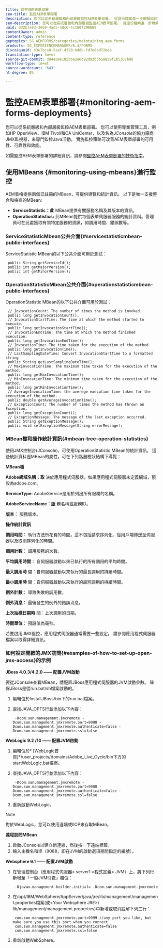 ```yaml
---
title: 監控AEM表單部署
seo-title: 監控AEM表單部署
description: 您可以從系統層級和內部層級監控AEM表單部署。 從這份檔案進一步瞭解如何監控AEM表單部署。
seo-description: 您可以從系統層級和內部層級監控AEM表單部署。 從這份檔案進一步瞭解如何監控AEM表單部署。
uuid: 032b7a93-3069-4ad5-a8c6-4c160f290669
contentOwner: admin
content-type: reference
geptopics: SG_AEMFORMS/categories/maintaining_aem_forms
products: SG_EXPERIENCEMANAGER/6.4/FORMS
discoiquuid: b3e7bca0-5aaf-4f28-bddb-fd7e8ed72ee8
translation-type: tm+mt
source-git-commit: d04e08e105bba2e6c92d93bcb58839f1b5307bd8
workflow-type: tm+mt
source-wordcount: '643'
ht-degree: 0%

---
```



# 監控AEM表單部署{#monitoring-aem-forms-deployments}

您可以從系統層級和內部層級監控AEM表單部署。 您可以使用專業管理工具，例如HP OpenView、IBM Tivoli和CA UniCenter，以及名為&#x200B;*JConsole*&#x200B;的協力廠商JMX監視器，來專門監控Java活動。 實施監控策略可改善AEM表單部署的可用性、可靠性和效能。

如需監控AEM表單部署的詳細資訊，請參閱[監控AEM表單部署的技術指南](https://www.adobe.com/devnet/livecycle/pdfs/lc_monitoring_wp_ue.pdf)。

## 使用MBeans {#monitoring-using-mbeans}進行監控

AEM表格提供兩個已註冊的MBean，可提供導覽和統計資訊。 以下是唯一支援整合和檢查的MBean:

* **ServiceStatistic：此** MBean提供有關服務名稱及其版本的資訊。
* **OperationStatistics:** 此MBean提供每個表單伺服器服務的統計資料。管理員可在此處獲取有關特定服務的資訊，如調用時間、錯誤數等。

### ServiceStatisticMbean公共介面{#servicestatisticmbean-public-interfaces}

ServiceStatistic MBean的以下公共介面可用於測試：

```as3
 public String getServiceId();  
 public int getMajorVersion();  
 public int getMinorVersion();
```

### OperationStatisticMbean公共介面{#operationstatisticmbean-public-interfaces}

OperationStatistic MBean的以下公共介面可用於測試：

```as3
 // InvocationCount: The number of times the method is invoked.  
 public long getInvocationCount();  
 // InvocationStartTime: The time at which the method started to execute.  
 public long getInvocationStartTime();  
 // InvocationEndTime: The time at which the method finished execution.  
 public long getInvocationEndTime();  
 // InvocationTime: The time taken for the execution of the method.  
 public long getInvocationTime();  
 // LastSamplingDateTime: Convert InvocationStartTime to a formatted string  
 public String getLastSamplingDateTime();  
 // MaxInvocationTime: The maximum time taken for the execution of the method.  
 public long getMaxInvocationTime();  
 // MinInvocationTime: The minimum time taken for the execution of the method.  
 public long getMinInvocationTime();  
 // AverageInvocationTime: the averege execution time taken for the execution of the method.  
 public double getAverageInvocationTime();  
 // ExceptionCount: The number of times the method has thrown an Exception.  
 public long getExceptionCount();  
 // ExceptionMessage: The message of the last exception occurred.  
 public String getExeptionMessage();  
 public void setExceptionMessage(String errorMessage);
```

### MBean樹和操作統計資訊{#mbean-tree-operation-statistics}

使用JMX控制台(JConsole)，可使用OperationStatistic MBean的統計資訊。 這些統計資料是MBean的屬性，可在下列階層樹狀結構下導覽：

**MBean樹**

**Adobe網域名稱：取** 決於應用程式伺服器。如果應用程式伺服器未定義網域，預設為adobe.com。

**ServiceType:** AdobeService是用於列出所有服務的名稱。

**AdobeServiceName：服** 務名稱或服務ID。

**版本：** 服務版本。

**操作統計資訊**

**調用時間：** 執行方法所花費的時間。這不包括請求序列化、從用戶端傳送至伺服器以及取消序列化的時間。

**調用計數：** 調用服務的次數。

**平均調用時間：** 自伺服器啟動以來已執行的所有調用的平均時間。

**最大調用時** 間：自伺服器啟動以來執行的最長調用的持續時間。

**最小調用時** 間：自伺服器啟動以來執行的最短調用的持續時間。

**例外計數：** 導致失敗的調用數。

**例外消息：** 最後發生的例外的錯誤消息。

**上次抽樣日期時** 間：上次調用的日期。

**時間單位：** 預設值為毫秒。

若要啟用JMX監控，應用程式伺服器通常需要一些設定。 請參閱應用程式伺服器檔案以取得詳細資訊。

### 如何設定開啟的JMX訪問{#examples-of-how-to-set-up-open-jmx-access}的示例

**JBoss 4.0.3/4.2.0 —— 配置JVM啟動**

要從JConsole查看MBean，請配置JBoss應用程式伺服器的JVM啟動參數。 確保JBoss是從run.bat/sh檔案啟動的。

1. 編輯位於InstallJBoss/bin下的run.bat檔案。
1. 查找JAVA_OPTS行並添加以下內容：

   ```as3
    -Dcom.sun.management.jmxremote -Dcom.sun.management.jmxremote.port=9088 -Dcom.sun.management.jmxremote.authenticate=false -Dcom.sun.management.jmxremote.ssl=false
   ```

**WebLogic 9.2 /10 —— 配置JVM啟動**

1. 編輯位於* [WebLogic首頁]*/user_projects/domains/Adobe_Live_Cycle/bin下方的startWebLogic.bat檔案。
1. 查找JAVA_OPTS行並添加以下內容：

   ```as3
    -Dcom.sun.management.jmxremote -Dcom.sun.management.jmxremote.port=9088 -Dcom.sun.management.jmxremote.authenticate=false -Dcom.sun.management.jmxremote.ssl=false
   ```

1. 重新啟動WebLogic。

>[!NOTE]
>
>對於WebLogic，您可以使用遠端或IIOP來存取MBean。

**遠程訪問MBean**

1. 啟動JConsole以建立新連線，然後按一下遠端標籤。
1. 輸入主機名和埠（9088，即在JVM的啟動選項期間指定的編號）。

**Websphere 6.1 —— 配置JVM啟動**

1. 在管理控制台（應用程式伺服器> server1 >程式定義> JVM）上，將下列行新增至「一般JVM引數」欄位：

   ```as3
    -Djavax.management.builder.initial= -Dcom.sun.management.jmxremote
   ```

1. 在/opt/IBM/WebSphere/AppServer/java/jre/lib/management/management.properties檔案(或&lt;Your Websphere JRE>/ lib/management/management.properties)中新增或取消註解下列三行：

   ```as3
    com.sun.management.jmxremote.port=9999 //any port you like, but make sure you use this port when you connect  
    com.sun.management.jmxremote.authenticate=false  
    com.sun.management.jmxremote.ssl=false
   ```

1. 重新啟動WebSphere。

